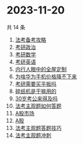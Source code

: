 # 2023-11-20

共 14 条

<!-- BEGIN ZHIHUSEARCH -->
<!-- 最后更新时间 Mon Nov 20 2023 16:16:28 GMT+0800 (China Standard Time) -->
1. [法考备考攻略](https://www.zhihu.com/search?q=法考备考攻略)
1. [考研政治](https://www.zhihu.com/search?q=考研政治)
1. [考研数学](https://www.zhihu.com/search?q=考研数学)
1. [考研英语](https://www.zhihu.com/search?q=考研英语)
1. [内行人眼中的全屋定制](https://www.zhihu.com/search?q=内行人眼中的全屋定制)
1. [为啥华为手机价格降不下来](https://www.zhihu.com/search?q=为啥华为手机价格降不下来)
1. [考研需要买平板吗](https://www.zhihu.com/search?q=考研需要买平板吗)
1. [碎纸机是干嘛用的](https://www.zhihu.com/search?q=碎纸机是干嘛用的)
1. [30岁考公来得及吗](https://www.zhihu.com/search?q=30岁考公来得及吗)
1. [法考主观题如何答题](https://www.zhihu.com/search?q=法考主观题如何答题)
1. [A股市场](https://www.zhihu.com/search?q=A股市场)
1. [A股](https://www.zhihu.com/search?q=A股)
1. [法考主观题答题技巧](https://www.zhihu.com/search?q=法考主观题答题技巧)
1. [法考主观题冲刺](https://www.zhihu.com/search?q=法考主观题冲刺)
<!-- END ZHIHUSEARCH -->
